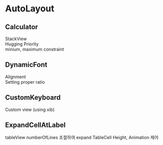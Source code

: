 # AutoLayout

## Calculator
StackView  
Hugging Priority  
minium, maximum constraint  

## DynamicFont
Alignment  
Setting proper ratio  

## CustomKeyboard
Custom view (using xib)  

## ExpandCellAtLabel
tableView
numberOfLines 조절하여 expand
TableCell Height, Animation 제어
